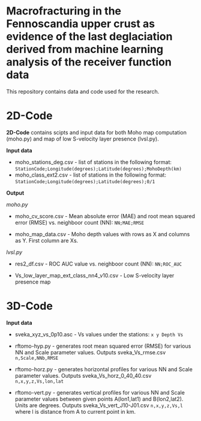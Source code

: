 # Macrofracturing in the Fennoscandia upper crust as evidence of the last deglaciation derived from machine learning analysis of the receiver function data

This repository contains data and code used for the research.

# 2D-Code #
**2D-Code** contains scipts and input data for both Moho map computation (moho.py) and map of low S-velocity layer presence (lvsl.py).

**Input data**

* moho_stations_deg.csv - list of stations in the following format: `StationCode;Longitude(degrees);Latitude(degrees);MohoDepth(km)`
* moho_class_ext2.csv - list of stations in the following format:
`StationCode;Longitude(degrees);Latitude(degrees);0/1`

**Output**

*moho.py*

* moho_cv_score.csv - Mean absolute error (MAE) and root mean squared error (RMSE) vs. neighboor count (NN): `NN;MAE;RMSE`

* moho_map_data.csv - Moho depth values with rows as X and columns as Y. First column are Xs.

*lvsl.py*

* res2_df.csv - ROC AUC value vs. neighboor count (NN): `NN;ROC_AUC`

* Vs_low_layer_map_ext_class_nn4_v10.csv - Low S-velocity layer presence map

# 3D-Code #

**Input data**
* sveka_xyz_vs_0p10.asc - Vs values under the stations: `x y Depth Vs`

* rftomo-hyp.py - generates root mean squared error (RMSE) for various NN and Scale parameter values. Outputs sveka_Vs_rmse.csv `n,Scale,NNb,RMSE`

* rftomo-horz.py - generates horizontal profiles for various NN and Scale parameter values. Outputs sveka_Vs_horz_0_40_40.csv `n,x,y,z,Vs,lon,lat`

* rftomo-vert.py - generates vertical profiles for various NN and Scale parameter values between given points A(lon1,lat1) and B(lon2,lat2). Units are degrees. Outputs sveka_Vs_vert_J10-J01.csv `n,x,y,z,Vs,l` where l is distance from A to current point in km.








